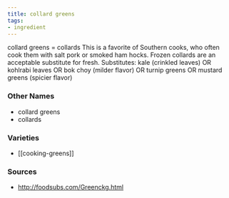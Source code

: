 ```yaml
---
title: collard greens
tags:
- ingredient
---
```

collard greens = collards This is a favorite of Southern cooks, who often cook them with salt pork or smoked ham hocks. Frozen collards are an acceptable substitute for fresh. Substitutes: kale (crinkled leaves) OR kohlrabi leaves OR bok choy (milder flavor) OR turnip greens OR mustard greens (spicier flavor)

### Other Names

* collard greens
* collards

### Varieties

* [[cooking-greens]]

### Sources
* http://foodsubs.com/Greenckg.html
